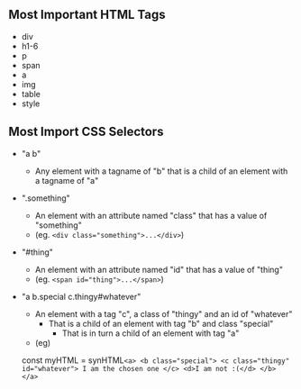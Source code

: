 ## Most Important HTML Tags

* div
* h1-6
* p
* span
* a
* img
* table
* style

## Most Import CSS Selectors

* "a b" 
    * Any element with a tagname of "b" that is a child of an element with a tagname of "a"

* ".something"
    * An element with an attribute named "class" that has a value of "something"
    * (eg. `<div class="something">...</div>`)

* "#thing"
    * An element with an attribute named "id" that has a value of "thing"
    * (eg. `<span id="thing">...</span>`)

* "a b.special c.thingy#whatever"
    * An element with a tag "c", a class of "thingy" and an id of "whatever"
        * That is a child of an element with tag "b" and class "special"
            * That is in turn a child of an element with tag "a"
    * (eg) 

    const myHTML = synHTML`
        <a>
            <b class="special">
                <c class="thingy" id="whatever">
                    I am the chosen one
                </c>
                <d>I am not :(</d>
            </b>
        </a>
    `